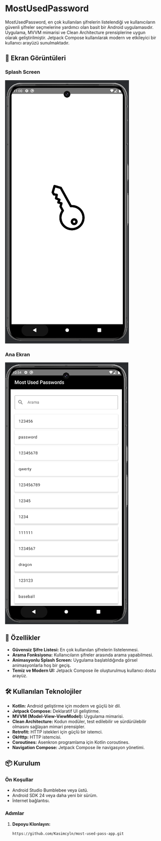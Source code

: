 # MostUsedPassword

MostUsedPassword, en çok kullanılan şifrelerin listelendiği ve kullanıcıların güvenli şifreler seçmelerine yardımcı olan basit bir Android uygulamasıdır. Uygulama, MVVM mimarisi ve Clean Architecture prensiplerine uygun olarak geliştirilmiştir. Jetpack Compose kullanılarak modern ve etkileyici bir kullanıcı arayüzü sunulmaktadır.

## 📱 Ekran Görüntüleri

### Splash Screen
![Splash Screen](images/splash.png)

### Ana Ekran
![Main Screen](images/pass.png)

## 🚀 Özellikler

- **Güvensiz Şifre Listesi:** En çok kullanılan şifrelerin listelenmesi.
- **Arama Fonksiyonu:** Kullanıcıların şifreler arasında arama yapabilmesi.
- **Animasyonlu Splash Screen:** Uygulama başlatıldığında görsel animasyonlarla hoş bir geçiş.
- **Temiz ve Modern UI:** Jetpack Compose ile oluşturulmuş kullanıcı dostu arayüz.

## 🛠 Kullanılan Teknolojiler

- **Kotlin:** Android geliştirme için modern ve güçlü bir dil.
- **Jetpack Compose:** Deklaratif UI geliştirme.
- **MVVM (Model-View-ViewModel):** Uygulama mimarisi.
- **Clean Architecture:** Kodun modüler, test edilebilir ve sürdürülebilir olmasını sağlayan mimari prensipler.
- **Retrofit:** HTTP istekleri için güçlü bir istemci.
- **OkHttp:** HTTP istemcisi.
- **Coroutines:** Asenkron programlama için Kotlin coroutines.
- **Navigation Compose:** Jetpack Compose ile navigasyon yönetimi.

## 📦 Kurulum

### Ön Koşullar

- Android Studio Bumblebee veya üstü.
- Android SDK 24 veya daha yeni bir sürüm.
- İnternet bağlantısı.

### Adımlar

1. **Depoyu Klonlayın:**
   ```bash
   https://github.com/Kasimcyln/most-used-pass-app.git
